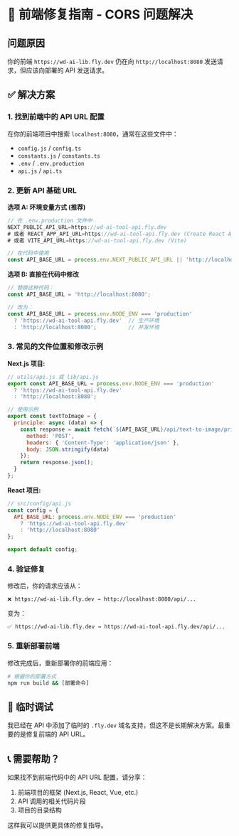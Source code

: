 # 🚨 前端修复指南 - CORS 问题解决

## 问题原因
你的前端 `https://wd-ai-lib.fly.dev` 仍在向 `http://localhost:8080` 发送请求，但应该向部署的 API 发送请求。

## ✅ 解决方案

### 1. 找到前端中的 API URL 配置

在你的前端项目中搜索 `localhost:8080`，通常在这些文件中：
- `config.js` / `config.ts`
- `constants.js` / `constants.ts` 
- `.env` / `.env.production`
- `api.js` / `api.ts`

### 2. 更新 API 基础 URL

**选项 A: 环境变量方式 (推荐)**
```javascript
// 在 .env.production 文件中
NEXT_PUBLIC_API_URL=https://wd-ai-tool-api.fly.dev
# 或者 REACT_APP_API_URL=https://wd-ai-tool-api.fly.dev (Create React App)
# 或者 VITE_API_URL=https://wd-ai-tool-api.fly.dev (Vite)

// 在代码中使用
const API_BASE_URL = process.env.NEXT_PUBLIC_API_URL || 'http://localhost:8080';
```

**选项 B: 直接在代码中修改**
```javascript
// 替换这种代码：
const API_BASE_URL = 'http://localhost:8080';

// 改为：
const API_BASE_URL = process.env.NODE_ENV === 'production' 
  ? 'https://wd-ai-tool-api.fly.dev'  // 生产环境
  : 'http://localhost:8080';          // 开发环境
```

### 3. 常见的文件位置和修改示例

**Next.js 项目:**
```javascript
// utils/api.js 或 lib/api.js
export const API_BASE_URL = process.env.NODE_ENV === 'production'
  ? 'https://wd-ai-tool-api.fly.dev'
  : 'http://localhost:8080';

// 使用示例
export const textToImage = {
  principle: async (data) => {
    const response = await fetch(`${API_BASE_URL}/api/text-to-image/principle`, {
      method: 'POST',
      headers: { 'Content-Type': 'application/json' },
      body: JSON.stringify(data)
    });
    return response.json();
  }
};
```

**React 项目:**
```javascript
// src/config/api.js
const config = {
  API_BASE_URL: process.env.NODE_ENV === 'production'
    ? 'https://wd-ai-tool-api.fly.dev'
    : 'http://localhost:8080'
};

export default config;
```

### 4. 验证修复

修改后，你的请求应该从：
```
❌ https://wd-ai-lib.fly.dev → http://localhost:8080/api/...
```

变为：
```
✅ https://wd-ai-lib.fly.dev → https://wd-ai-tool-api.fly.dev/api/...
```

### 5. 重新部署前端

修改完成后，重新部署你的前端应用：
```bash
# 根据你的部署方式
npm run build && [部署命令]
```

## 🔧 临时调试

我已经在 API 中添加了临时的 `.fly.dev` 域名支持，但这不是长期解决方案。最重要的是修复前端的 API URL。

## 📞 需要帮助？

如果找不到前端代码中的 API URL 配置，请分享：
1. 前端项目的框架 (Next.js, React, Vue, etc.)
2. API 调用的相关代码片段
3. 项目的目录结构

这样我可以提供更具体的修复指导。